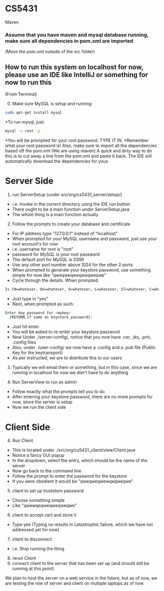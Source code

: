 # CS5431

Maven

### Assume that you have maven and mysql database running, make sure all dependencies in pom.xml are imported

(Move the pom.xml outside of the src folder)

## How to run this system on localhost for now, please use an IDE like IntelliJ or something for now to run this ###
(From Terminal)

0. Make sure MySQL is setup and running
  ```sh
  sudo apt-get install mysql
  ```
  *To run mysql, just:
  ```sh
  mysql -u root -p
  ```
  *You will be prompted for your root password. TYPE IT IN.
  *Remember what your root password is!
  Also, make sure to import all the dependencies based off the pom.xml (We are using maven)
  A quick and dirty way to do this is to cut away a line from the pom.xml and paste it back. 
  The IDE will automatically download the dependencies for yous

# Server Side
1. run ServerSetup (under src/org/cs5431_server/setup/)
  * i.e. invoke in the correct directory using the IDE run button
  * There ought to be a main function under ServerSetup.java 
  * The whole thing is a main function actually 

2. Follow the prompts to create your database and certificate
  * For IP address type "127.0.0.1" instead of "localhost"
  * When prompted for your MySQL username and password, just use your root account's for now
  * i.e. username for root is "root"
  * password for MySQL is your root password
  * The default port for MySQL is 3306
  * Use any other port number above 1024 for the other 2 ports
  * When prompted to generate your keystore password, use something simple for now like "qweqweqweqweqweqwe"
  * Cycle through the details. When prompted:
  ```sh
  Is CN=whatever, OU=whatever, O=whatever, L=whatever, ST=whatever, C=whatever correct?
  ```
  * Just type in "yes"
  * Next, when prompted as such:
  ```sh
  Enter key password for <mykey>
    (RETURN if same as keystore password):  
  ```
  * Just hit enter.
  * You will be asked to re-enter your keystore password 
  * Now Under ./server-config/, notice that you now have .cer, .jks, .priv, .config files
  * Also, under ./user-config/ we now have a .config and a .pub file (Public Key for the keytransport)
  * As per instructed, we are to distribute this to our users
3. Typically we will email them or something, but in this case, since we are running in localhost for now
   we don't have to do anything


3. Run ServerView to run as admin
  * Follow exactly what the prompts tell you to do
  * After entering your keystore password, there are no more prompts for now, since the server is setup
  * Now we run the client side

# Client Side

4. Run Client
  * This is located under ./src/org/cs5431_client/view/Client.java
  * Notice a fancy GUI popup
  * In the dropdown, select the entry, which should be the name of the server
  * Now go back to the command line
  * Follow the prompt to enter the password for the keystore
  * If you were obedient it would be "qweqweqwewqeqweqwe"
5. client to set up truststore password
  * Choose something simple
  * Like "qwewqeqweqweqweqwe"
6. client to accept cert and store it
  * Type yes (Typing no results in catastrophic failure, which we have not addressed yet for now)
7. client to disconnect
  * i.e. Stop running the thing
8. rerun Client
9. connect client to the server that has been set up (and should still be running at this point)

We plan to host the server on a web service in the future, but as of now, we are testing the role of server and client
on multiple laptops as of now.

